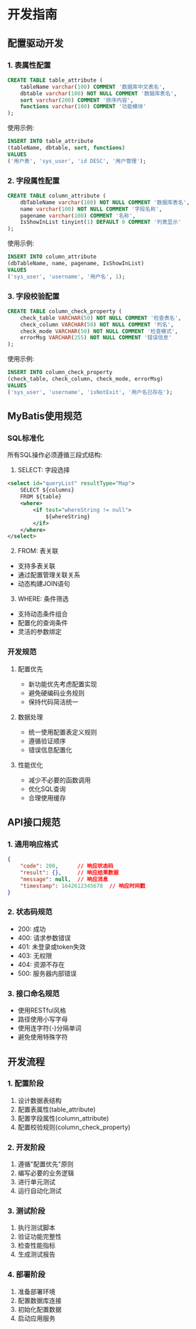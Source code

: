 # 开发指南

## 配置驱动开发

### 1. 表属性配置
```sql
CREATE TABLE table_attribute (
    tableName varchar(100) COMMENT '数据库中文表名',
    dbtable varchar(100) NOT NULL COMMENT '数据库表名',
    sort varchar(200) COMMENT '排序内容',
    functions varchar(100) COMMENT '功能模块'
);
```

使用示例:
```sql
INSERT INTO table_attribute 
(tableName, dbtable, sort, functions)
VALUES 
('用户表', 'sys_user', 'id DESC', '用户管理');
```

### 2. 字段属性配置
```sql
CREATE TABLE column_attribute (
    dbTableName varchar(100) NOT NULL COMMENT '数据库表名',
    name varchar(100) NOT NULL COMMENT '字段名称',
    pagename varchar(100) COMMENT '名称',
    IsShowInList tinyint(1) DEFAULT 0 COMMENT '列表显示'
);
```

使用示例:
```sql
INSERT INTO column_attribute 
(dbTableName, name, pagename, IsShowInList)
VALUES 
('sys_user', 'username', '用户名', 1);
```

### 3. 字段校验配置
```sql
CREATE TABLE column_check_property (
    check_table VARCHAR(50) NOT NULL COMMENT '检查表名',
    check_column VARCHAR(50) NOT NULL COMMENT '列名',
    check_mode VARCHAR(50) NOT NULL COMMENT '检查模式',
    errorMsg VARCHAR(255) NOT NULL COMMENT '错误信息'
);
```

使用示例:
```sql
INSERT INTO column_check_property 
(check_table, check_column, check_mode, errorMsg)
VALUES 
('sys_user', 'username', 'isNotExit', '用户名已存在');
```

## MyBatis使用规范

### SQL标准化
所有SQL操作必须遵循三段式结构:

1. SELECT: 字段选择
```xml
<select id="queryList" resultType="Map">
    SELECT ${columns}
    FROM ${table}
    <where>
        <if test="whereString != null">
            ${whereString}
        </if>
    </where>
</select>
```

2. FROM: 表关联
- 支持多表关联
- 通过配置管理关联关系
- 动态构建JOIN语句

3. WHERE: 条件筛选
- 支持动态条件组合
- 配置化的查询条件
- 灵活的参数绑定

### 开发规范
1. 配置优先
   - 新功能优先考虑配置实现
   - 避免硬编码业务规则
   - 保持代码简洁统一

2. 数据处理
   - 统一使用配置表定义规则
   - 遵循验证顺序
   - 错误信息配置化

3. 性能优化
   - 减少不必要的函数调用
   - 优化SQL查询
   - 合理使用缓存

## API接口规范

### 1. 通用响应格式
```json
{
    "code": 200,      // 响应状态码
    "result": {},     // 响应结果数据
    "message": null,  // 响应消息
    "timestamp": 1642612345678  // 响应时间戳
}
```

### 2. 状态码规范
- 200: 成功
- 400: 请求参数错误
- 401: 未登录或token失效
- 403: 无权限
- 404: 资源不存在
- 500: 服务器内部错误

### 3. 接口命名规范
- 使用RESTful风格
- 路径使用小写字母
- 使用连字符(-)分隔单词
- 避免使用特殊字符

## 开发流程

### 1. 配置阶段
1. 设计数据表结构
2. 配置表属性(table_attribute)
3. 配置字段属性(column_attribute)
4. 配置校验规则(column_check_property)

### 2. 开发阶段
1. 遵循"配置优先"原则
2. 编写必要的业务逻辑
3. 进行单元测试
4. 运行自动化测试

### 3. 测试阶段
1. 执行测试脚本
2. 验证功能完整性
3. 检查性能指标
4. 生成测试报告

### 4. 部署阶段
1. 准备部署环境
2. 配置数据库连接
3. 初始化配置数据
4. 启动应用服务 